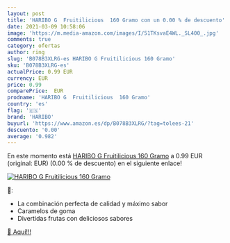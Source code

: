 ```yaml
---
layout: post
title: 'HARIBO G  Fruitilicious  160 Gramo con un 0.00 % de descuento'
date: 2021-03-09 10:58:06
image: 'https://m.media-amazon.com/images/I/51TKsvaE4WL._SL400_.jpg'
comments: true
category: ofertas
author: ring
slug: 'B078B3XLRG-es HARIBO G Fruitilicious 160 Gramo'
sku: 'B078B3XLRG-es'
actualPrice: 0.99 EUR
currency: EUR
price: 0.99
comparePrice:  EUR
prodname: 'HARIBO G  Fruitilicious  160 Gramo'
country: 'es'
flag: '🇪🇸'
brand: 'HARIBO'
buyurl: 'https://www.amazon.es/dp/B078B3XLRG/?tag=tolees-21'
descuento: '0.00'
average: '0.982'
---
```


En este momento está [HARIBO G  Fruitilicious  160 Gramo](https://www.amazon.es/dp/B078B3XLRG/?tag=tolees-21) a 0.99 EUR (original:  EUR) (0.00 %  de descuento) en el siguiente enlace!

[![HARIBO G  Fruitilicious  160 Gramo](https://m.media-amazon.com/images/I/51TKsvaE4WL._SL400_.jpg)](https://www.amazon.es/dp/B078B3XLRG/?tag=tolees-21)

🔎:

- La combinación perfecta de calidad y máximo sabor
- Caramelos de goma
- Divertidas frutas con deliciosos sabores

[🛒 Aquí!!!](https://www.amazon.es/dp/B078B3XLRG/?tag=tolees-21)
